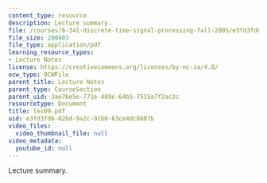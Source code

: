 ```yaml
---
content_type: resource
description: Lecture summary.
file: /courses/6-341-discrete-time-signal-processing-fall-2005/e3fd3fd602bd9a2c91b063ce4dc8607b_lec09.pdf
file_size: 200403
file_type: application/pdf
learning_resource_types:
- Lecture Notes
license: https://creativecommons.org/licenses/by-nc-sa/4.0/
ocw_type: OCWFile
parent_title: Lecture Notes
parent_type: CourseSection
parent_uid: 3ae7be5e-771e-489e-64b5-7515a7f2ac3c
resourcetype: Document
title: lec09.pdf
uid: e3fd3fd6-02bd-9a2c-91b0-63ce4dc8607b
video_files:
  video_thumbnail_file: null
video_metadata:
  youtube_id: null
---
```

Lecture summary.